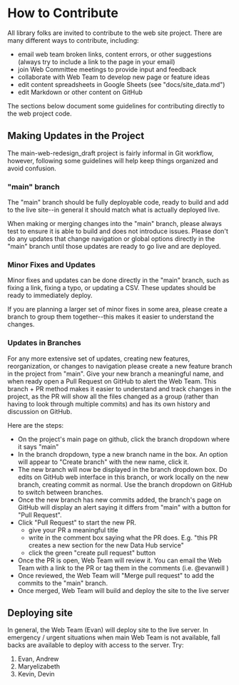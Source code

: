 # How to Contribute

All library folks are invited to contribute to the web site project.
There are many different ways to contribute, including:

- email web team broken links, content errors, or other suggestions (always try to include a link to the page in your email)
- join Web Committee meetings to provide input and feedback
- collaborate with Web Team to develop new page or feature ideas
- edit content spreadsheets in Google Sheets (see "docs/site_data.md")
- edit Markdown or other content on GitHub

The sections below document some guidelines for contributing directly to the web project code.

## Making Updates in the Project

The main-web-redesign_draft project is fairly informal in Git workflow, however, following some guidelines will help keep things organized and avoid confusion. 

### "main" branch 

The "main" branch should be fully deployable code, ready to build and add to the live site--in general it should match what is actually deployed live.

When making or merging changes into the "main" branch, please always test to ensure it is able to build and does not introduce issues. 
Please don't do any updates that change navigation or global options directly in the "main" branch until those updates are ready to go live and are deployed.

### Minor Fixes and Updates

Minor fixes and updates can be done directly in the "main" branch, such as fixing a link, fixing a typo, or updating a CSV. 
These updates should be ready to immediately deploy.

If you are planning a larger set of minor fixes in some area, please create a branch to group them together--this makes it easier to understand the changes.

### Updates in Branches

For any more extensive set of updates, creating new features, reorganization, or changes to navigation please create a new feature branch in the project from "main".
Give your new branch a meaningful name, and when ready open a Pull Request on GitHub to alert the Web Team. 
This branch + PR method makes it easier to understand and track changes in the project, as the PR will show all the files changed as a group (rather than having to look through multiple commits) and has its own history and discussion on GitHub. 

Here are the steps:

- On the project's main page on github, click the branch dropdown where it says "main"
- In the branch dropdown, type a new branch name in the box. An option will appear to "Create branch" with the new name, click it.
- The new branch will now be displayed in the branch dropdown box. Do edits on GitHub web interface in this branch, or work locally on the new branch, creating commit as normal. Use the branch dropdown on GitHub to switch between branches.
- Once the new branch has new commits added, the branch's page on GitHub will display an alert saying it differs from "main" with a button for "Pull Request".
- Click "Pull Request" to start the new PR.
    - give your PR a meaningful title
    - write in the comment box saying what the PR does. E.g. "this PR creates a new section for the new Data Hub service"
    - click the green "create pull request" button
- Once the PR is open, Web Team will review it. You can email the Web Team with a link to the PR or tag them in the comments (i.e. @evanwill )
- Once reviewed, the Web Team will "Merge pull request" to add the commits to the "main" branch.
- Once merged, Web Team will build and deploy the site to the live server

## Deploying site

In general, the Web Team (Evan) will deploy site to the live server.
In emergency / urgent situations when main Web Team is not available, fall backs are available to deploy with access to the server.
Try:

1. Evan, Andrew
2. Maryelizabeth
3. Kevin, Devin
